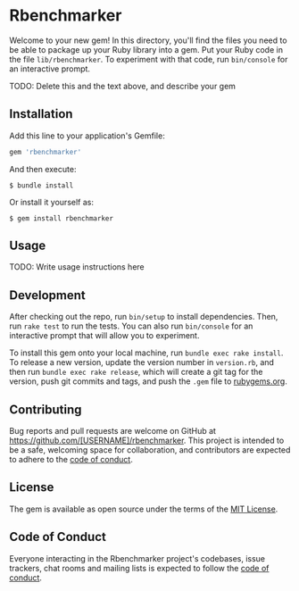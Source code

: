 # Rbenchmarker

Welcome to your new gem! In this directory, you'll find the files you need to be able to package up your Ruby library into a gem. Put your Ruby code in the file `lib/rbenchmarker`. To experiment with that code, run `bin/console` for an interactive prompt.

TODO: Delete this and the text above, and describe your gem

## Installation

Add this line to your application's Gemfile:

```ruby
gem 'rbenchmarker'
```

And then execute:

    $ bundle install

Or install it yourself as:

    $ gem install rbenchmarker

## Usage

TODO: Write usage instructions here

## Development

After checking out the repo, run `bin/setup` to install dependencies. Then, run `rake test` to run the tests. You can also run `bin/console` for an interactive prompt that will allow you to experiment.

To install this gem onto your local machine, run `bundle exec rake install`. To release a new version, update the version number in `version.rb`, and then run `bundle exec rake release`, which will create a git tag for the version, push git commits and tags, and push the `.gem` file to [rubygems.org](https://rubygems.org).

## Contributing

Bug reports and pull requests are welcome on GitHub at https://github.com/[USERNAME]/rbenchmarker. This project is intended to be a safe, welcoming space for collaboration, and contributors are expected to adhere to the [code of conduct](https://github.com/[USERNAME]/rbenchmarker/blob/master/CODE_OF_CONDUCT.md).


## License

The gem is available as open source under the terms of the [MIT License](https://opensource.org/licenses/MIT).

## Code of Conduct

Everyone interacting in the Rbenchmarker project's codebases, issue trackers, chat rooms and mailing lists is expected to follow the [code of conduct](https://github.com/[USERNAME]/rbenchmarker/blob/master/CODE_OF_CONDUCT.md).
